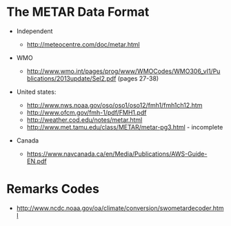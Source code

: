 The METAR Data Format
=====================

* Independent
  * http://meteocentre.com/doc/metar.html

* WMO
  * http://www.wmo.int/pages/prog/www/WMOCodes/WMO306_vI1/Publications/2013update/Sel2.pdf (pages 27-38)

* United states:
  * http://www.nws.noaa.gov/oso/oso1/oso12/fmh1/fmh1ch12.htm
  * http://www.ofcm.gov/fmh-1/pdf/FMH1.pdf
  * http://weather.cod.edu/notes/metar.html
  * http://www.met.tamu.edu/class/METAR/metar-pg3.html - incomplete

* Canada
  * https://www.navcanada.ca/en/Media/Publications/AWS-Guide-EN.pdf

Remarks Codes
==============
* http://www.ncdc.noaa.gov/oa/climate/conversion/swometardecoder.html

